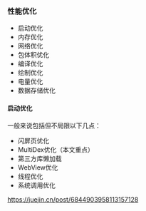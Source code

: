 ### 性能优化

* 启动优化 [](启动优化.md)
* 内存优化
* 网络优化
* 包体积优化
* 编译优化
* 绘制优化
* 电量优化
* 数据存储优化

#### 启动优化

一般来说包括但不局限以下几点：

- 闪屏页优化
- MultiDex优化（本文重点）
- 第三方库懒加载
- WebView优化
- 线程优化
- 系统调用优化



<https://juejin.cn/post/6844903958113157128>